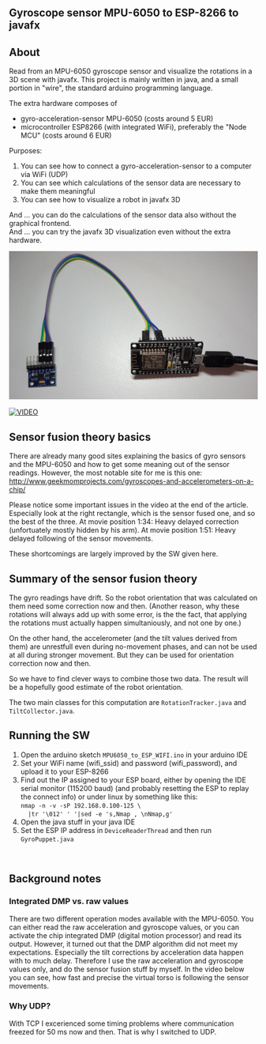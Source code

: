 ## Gyroscope sensor MPU-6050 to ESP-8266 to javafx

## About

Read from an MPU-6050 gyroscope sensor and visualize the rotations in a 3D scene with javafx.
This project is mainly written in java, and a small portion in "wire", the standard arduino programming language.

The extra hardware composes of

- gyro-acceleration-sensor MPU-6050 (costs around 5 EUR)
- microcontroller ESP8266 (with integrated WiFi), preferably the "Node MCU" (costs around 6 EUR)

Purposes:

1. You can see how to connect a gyro-acceleration-sensor to a computer via WiFi (UDP)
2. You can see which calculations of the sensor data are necessary to make them meaningful
3. You can see how to visualize a robot in javafx 3D

And ... you can do the calculations of the sensor data also without the graphical frontend.
<br>And ... you can try the javafx 3D visualization even without the extra hardware.
<br>

<div align="center"> 
<img src="ESP_MPU_wiring.jpg" alt="Wiring" width="700" />
</div>

[![VIDEO](http://img.youtube.com/vi/YOUTUBE_VIDEO_ID_HERE/0.jpg)](http://www.youtube.com/watch?v=YOUTUBE_VIDEO_ID_HERE)
 
## Sensor fusion theory basics

There are already many good sites explaining the basics of gyro sensors and the MPU-6050 
and how to get some meaning out of the sensor readings. However, the most notable site 
for me is this one:
       http://www.geekmomprojects.com/gyroscopes-and-accelerometers-on-a-chip/

Please notice some important issues in the video at the end of the article.
Especially look at the right rectangle, which is the sensor fused one, and so
the best of the three.
At movie position 1:34: Heavy delayed correction (unfortuately mostly hidden by his arm).
At movie position 1:51: Heavy delayed following of the sensor movements.

These shortcomings are largely improved by the SW given here.

## Summary of the sensor fusion theory

The gyro readings have drift. So the robot orientation that was calculated on them need some 
correction now and then. (Another reason, why these rotations will always
add up with some error, is the the fact, that applying the rotations must actually happen
simultaniously, and not one by one.)

On the other hand, the accelerometer (and the tilt values derived from them) are unrestfull even during
no-movement phases, and can not be used at all during stronger movement. 
But they can be used for orientation correction now and then.

So we have to find clever ways to combine those two data. The result will be a hopefully good estimate 
of the robot orientation. 

The two main classes for this computation are `RotationTracker.java` and `TiltCollector.java`.

## Running the SW

1. Open the arduino sketch `MPU6050_to_ESP_WIFI.ino` in your arduino IDE
2. Set your WiFi name (wifi_ssid) and password (wifi_password), and upload it to your ESP-8266
3. Find out the IP assigned to your ESP board, either by opening the IDE serial monitor (115200 baud)
   (and probably resetting the ESP to replay the connect info) or under linux by something like this: <br>
`nmap -n -v -sP 192.168.0.100-125 \`<br>`  |tr '\012' ' '|sed -e 's,Nmap , \nNmap,g'`
4. Open the java stuff in your java IDE 
5. Set the ESP IP address in `DeviceReaderThread` and then run `GyroPuppet.java`
<br>

## Background notes

### Integrated DMP vs. raw values

There are two different operation modes available with the MPU-6050. You can either 
read the raw acceleration and gyroscope values, or you can activate the chip integrated DMP
(digital motion processor) and read its output. However, it turned out that the DMP algorithm 
did not meet my expectations.
Especially the tilt corrections by acceleration data happen with to much delay. Therefore
I use the raw acceleration and gyroscope values only, and do the sensor fusion stuff by myself.
In the video below you can see, how fast and precise the virtual torso is following the 
sensor movements.

### Why UDP?

With TCP I excerienced some timing problems where communication freezed for 50 ms now and then. That is why I switched to UDP.
